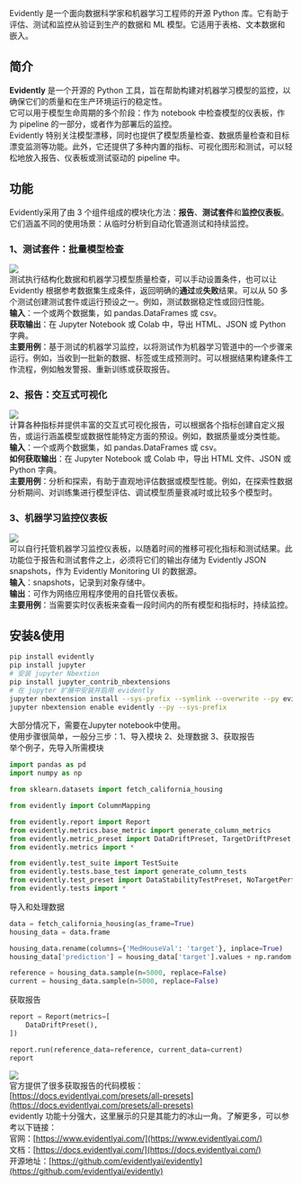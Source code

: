 Evidently 是一个面向数据科学家和机器学习工程师的开源 Python 库。它有助于评估、测试和监控从验证到生产的数据和 ML 模型。它适用于表格、文本数据和嵌入。
<a name="I2BhP"></a>
## 简介
**Evidently** 是一个开源的 Python 工具，旨在帮助构建对机器学习模型的监控，以确保它们的质量和在生产环境运行的稳定性。<br />它可以用于模型生命周期的多个阶段：作为 notebook 中检查模型的仪表板，作为 pipeline 的一部分，或者作为部署后的监控。<br />Evidently 特别关注模型漂移，同时也提供了模型质量检查、数据质量检查和目标漂变监测等功能。此外，它还提供了多种内置的指标、可视化图形和测试，可以轻松地放入报告、仪表板或测试驱动的 pipeline 中。
<a name="VjxeJ"></a>
## 功能
Evidently采用了由 3 个组件组成的模块化方法：**报告**、**测试套件**和**监控仪表板**。<br />它们涵盖不同的使用场景：从临时分析到自动化管道测试和持续监控。
<a name="diaZm"></a>
### 1、测试套件：批量模型检查
![](https://cdn.nlark.com/yuque/0/2023/png/396745/1702189626751-0ee84d24-c343-435e-ab69-101008897317.png#averageHue=%23bc5026&clientId=u93d3d74d-9962-4&from=paste&id=u53bed287&originHeight=729&originWidth=1080&originalType=url&ratio=2.5&rotation=0&showTitle=false&status=done&style=none&taskId=u3bae8637-cb82-4778-82f7-a4d4e0ef31b&title=)<br />测试执行结构化数据和机器学习模型质量检查，可以手动设置条件，也可以让 Evidently 根据参考数据集生成条件，返回明确的**通过**或**失败**结果。可以从 50 多个测试创建测试套件或运行预设之一。例如，测试数据稳定性或回归性能。<br />**输入**：一个或两个数据集，如 pandas.DataFrames 或 csv。<br />**获取输出**：在 Jupyter Notebook 或 Colab 中，导出 HTML、JSON 或 Python 字典。<br />**主要用例**：基于测试的机器学习监控，以将测试作为机器学习管道中的一个步骤来运行。例如，当收到一批新的数据、标签或生成预测时。可以根据结果构建条件工作流程，例如触发警报、重新训练或获取报告。
<a name="k20Mv"></a>
### 2、报告：交互式可视化
![](https://cdn.nlark.com/yuque/0/2023/png/396745/1702189626750-79e566a2-12d2-40e1-8bfb-1f051a983f3c.png#averageHue=%23dcd0ca&clientId=u93d3d74d-9962-4&from=paste&id=u0d7e5146&originHeight=579&originWidth=1080&originalType=url&ratio=2.5&rotation=0&showTitle=false&status=done&style=none&taskId=u6b2a74b6-c76d-40d9-8280-ec395fda15a&title=)<br />计算各种指标并提供丰富的交互式可视化报告，可以根据各个指标创建自定义报告，或运行涵盖模型或数据性能特定方面的预设。例如，数据质量或分类性能。<br />**输入**：一个或两个数据集，如 pandas.DataFrames 或 csv。<br />**如何获取输出**：在 Jupyter Notebook 或 Colab 中，导出 HTML 文件、JSON 或 Python 字典。<br />**主要用例**：分析和探索，有助于直观地评估数据或模型性能。例如，在探索性数据分析期间、对训练集进行模型评估、调试模型质量衰减时或比较多个模型时。
<a name="yXlgh"></a>
### 3、机器学习监控仪表板
![](https://cdn.nlark.com/yuque/0/2023/png/396745/1702189626846-9b10952e-9660-48e3-a30f-1a733fadaa2d.png#averageHue=%23fcfcfc&clientId=u93d3d74d-9962-4&from=paste&id=u42bc5ac8&originHeight=794&originWidth=1080&originalType=url&ratio=2.5&rotation=0&showTitle=false&status=done&style=none&taskId=ub33bdac7-e8e3-49ab-9755-caa0bb7b369&title=)<br />可以自行托管机器学习监控仪表板，以随着时间的推移可视化指标和测试结果。此功能位于报告和测试套件之上，必须将它们的输出存储为 Evidently JSON snapshots，作为 Evidently Monitoring UI 的数据源。<br />**输入**：snapshots，记录到对象存储中。<br />**输出**：可作为网络应用程序使用的自托管仪表板。<br />**主要用例**：当需要实时仪表板来查看一段时间内的所有模型和指标时，持续监控。
<a name="k4Nat"></a>
## 安装&使用
```bash
pip install evidently
pip install jupyter
# 安装 jupyter Nbextion
pip install jupyter_contrib_nbextensions
# 在 jupyter 扩展中安装并启用 evidently
jupyter nbextension install --sys-prefix --symlink --overwrite --py evidently
jupyter nbextension enable evidently --py --sys-prefix
```
大部分情况下，需要在Jupyter notebook中使用。<br />使用步骤很简单，一般分三步：1、导入模块   2、处理数据  3、获取报告<br />举个例子，先导入所需模块
```python
import pandas as pd
import numpy as np

from sklearn.datasets import fetch_california_housing

from evidently import ColumnMapping

from evidently.report import Report
from evidently.metrics.base_metric import generate_column_metrics
from evidently.metric_preset import DataDriftPreset, TargetDriftPreset, DataQualityPreset, RegressionPreset
from evidently.metrics import *

from evidently.test_suite import TestSuite
from evidently.tests.base_test import generate_column_tests
from evidently.test_preset import DataStabilityTestPreset, NoTargetPerformanceTestPreset
from evidently.tests import *
```
导入和处理数据
```python
data = fetch_california_housing(as_frame=True)
housing_data = data.frame

housing_data.rename(columns={'MedHouseVal': 'target'}, inplace=True)
housing_data['prediction'] = housing_data['target'].values + np.random.normal(0, 5, housing_data.shape[0])

reference = housing_data.sample(n=5000, replace=False)
current = housing_data.sample(n=5000, replace=False)
```
获取报告
```python
report = Report(metrics=[
    DataDriftPreset(),
])

report.run(reference_data=reference, current_data=current)
report
```
![](https://cdn.nlark.com/yuque/0/2023/png/396745/1702189626755-d6f0cee1-82aa-4b82-bfcc-90083a824e6f.png#averageHue=%23eae7e7&clientId=u93d3d74d-9962-4&from=paste&id=u88dfedfa&originHeight=685&originWidth=1080&originalType=url&ratio=2.5&rotation=0&showTitle=false&status=done&style=none&taskId=u5bb55228-8853-432c-bdd1-191cb0744bc&title=)<br />官方提供了很多获取报告的代码模板：[https://docs.evidentlyai.com/presets/all-presets](https://docs.evidentlyai.com/presets/all-presets)<br />evidently 功能十分强大，这里展示的只是其能力的冰山一角。了解更多，可以参考以下链接：<br />官网：[https://www.evidentlyai.com/](https://www.evidentlyai.com/)<br />文档：[https://docs.evidentlyai.com/](https://docs.evidentlyai.com/)<br />开源地址：[https://github.com/evidentlyai/evidently](https://github.com/evidentlyai/evidently)
